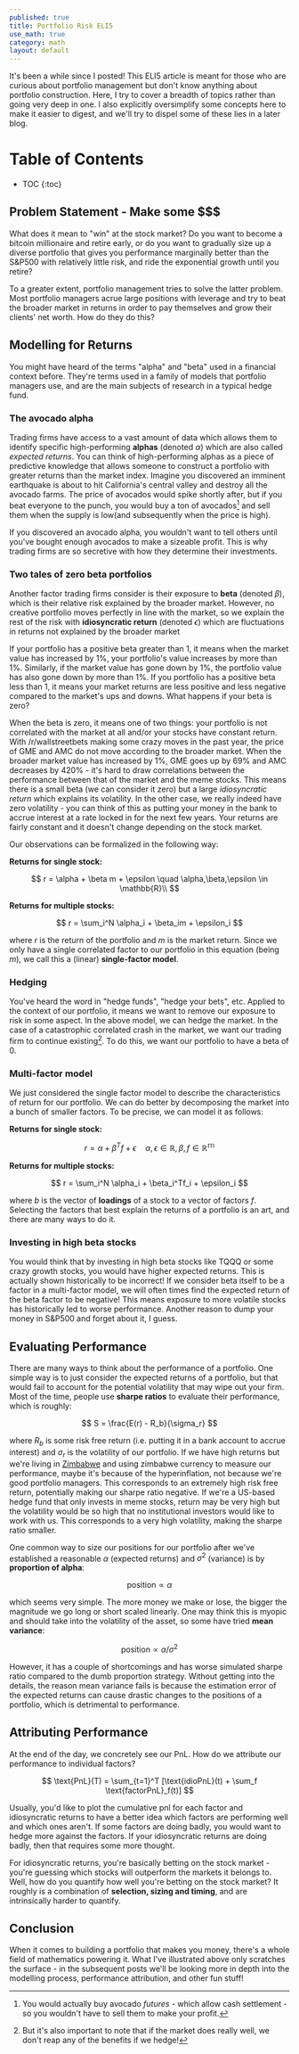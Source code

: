 ```yaml
---
published: true
title: Portfolio Risk ELI5
use_math: true
category: math
layout: default
---
```


It's been a while since I posted! This ELI5 article is meant for those who are curious about portfolio management but don't know anything about portfolio construction. Here, I try to cover a breadth of topics rather than going very deep in one. I also explicitly oversimplify some concepts here to make it easier to digest, and we'll try to dispel some of these lies in a later blog.

# Table of Contents

* TOC
{:toc}


## Problem Statement - Make some $$$

What does it mean to "win" at the stock market? Do you want to become a bitcoin millionaire and retire early, or do you want to gradually size up a diverse portfolio that gives you performance marginally better than the S&P500 with relatively little risk, and ride the exponential growth until you retire?

To a greater extent, portfolio management tries to solve the latter problem. Most portfolio managers acrue large positions with leverage and try to beat the broader market in returns in order to pay themselves and grow their clients' net worth. How do they do this?

## Modelling for Returns

You might have heard of the terms "alpha" and "beta" used in a financial context before. They're terms used in a family of models that portfolio managers use, and are the main subjects of research in a typical hedge fund.

### The avocado alpha

Trading firms have access to a vast amount of data which allows them to identify specific high-performing **alphas** (denoted $\alpha$) which are also called *expected returns*. You can think of high-performing alphas as a piece of predictive knowledge that allows someone to construct a portfolio with greater returns than the market index. Imagine you discovered an imminent earthquake is about to hit California's central valley and destroy all the avocado farms. The price of avocados would spike shortly after, but if you beat everyone to the punch, you would buy a ton of avocados[^1] and sell them when the supply is low(and subsequently when the price is high).

If you discovered an avocado alpha, you wouldn't want to tell others until you've bought enough avocados to make a sizeable profit. This is why trading firms are so secretive with how they determine their investments.

### Two tales of zero beta portfolios

Another factor trading firms consider is their exposure to **beta** (denoted $\beta$), which is their relative risk explained by the broader market. However, no creative portfolio moves perfectly in line with the market, so we explain the rest of the risk with **idiosyncratic return** (denoted $\epsilon$) which are fluctuations in returns not explained by the broader market

If your portfolio has a positive beta greater than 1, it means when the market value has increased by 1%, your portfolio's value increases by more than 1%. Similarly, if the market value has gone down by 1%, the portfolio value has also gone down by more than 1%. If you portfolio has a positive beta less than 1, it means your market returns are less positive and less negative compared to the market's ups and downs. What happens if your beta is zero?

When the beta is zero, it means one of two things: your portfolio is not correlated with the market at all and/or your stocks have constant return. With /r/wallstreetbets making some crazy moves in the past year, the price of GME and AMC do not move according to the broader market. When the broader market value has increased by 1%, GME goes up by 69% and AMC decreases by 420% - it's hard to draw correlations between the performance between that of the market and the meme stocks. This means there is a small beta (we can consider it zero) but a large *idiosyncratic return* which explains its volatility. In the other case, we really indeed have zero volatility - you can think of this as putting your money in the bank to accrue interest at a rate locked in for the next few years. Your returns are fairly constant and it doesn't change depending on the stock market.

Our observations can be formalized in the following way:

**Returns for single stock:**

$$
r = \alpha + \beta m + \epsilon \quad \alpha,\beta,\epsilon \in \mathbb{R}\\
$$

**Returns for multiple stocks:**

$$
r = \sum_i^N \alpha_i + \beta_im + \epsilon_i
$$

where $r$ is the return of the portfolio and $m$ is the market return. Since we only have a single correlated factor to our portfolio in this equation (being $m$), we call this a (linear) **single-factor model**.

### Hedging

You've heard the word in "hedge funds", "hedge your bets", etc. Applied to the context of our portfolio, it means we want to remove our exposure to risk in some aspect. In the above model, we can hedge the market. In the case of a catastrophic correlated crash in the market, we want our trading firm to continue existing[^2]. To do this, we want our portfolio to have a beta of 0.

### Multi-factor model

We just considered the single factor model to describe the characteristics of return for our portfolio. We can do better by decomposing the market into a bunch of smaller factors. To be precise, we can model it as follows:

**Returns for single stock:**

$$
r = \alpha + \beta^Tf + \epsilon \quad\alpha,\epsilon \in \mathbb{R}, \beta, f\in \mathbb{R^m}
$$

**Returns for multiple stocks:**

$$
r = \sum_i^N \alpha_i + \beta_i^Tf_i + \epsilon_i
$$

where $b$ is the vector of **loadings** of a stock to a vector of factors $f$. Selecting the factors that best explain the returns of a portfolio is an art, and there are many ways to do it.

### Investing in high beta stocks

You would think that by investing in high beta stocks like TQQQ or some crazy growth stocks, you would have higher expected returns. This is actually shown historically to be incorrect! If we consider beta itself to be a factor in a multi-factor model, we will often times find the expected return of the beta factor to be negative! This means exposure to more volatile stocks has historically led to worse performance. Another reason to dump your money in S&P500 and forget about it, I guess.

## Evaluating Performance

There are many ways to think about the performance of a portfolio. One simple way is to just consider the expected returns of a portfolio, but that would fail to account for the potential volatility that may wipe out your firm. Most of the time, people use **sharpe ratios** to evaluate their performance, which is roughly:


$$
S = \frac{E(r) - R_b}{\sigma_r}
$$

where $R_b$ is some risk free return (i.e. putting it in a bank account to accrue interest) and $\sigma_r$ is the volatility of our portfolio. If we have high returns but we're living in [Zimbabwe](https://en.wikipedia.org/wiki/Hyperinflation_in_Zimbabwe) and using zimbabwe currency to measure our performance, maybe it's because of the hyperinflation, not because we're good portfolio managers. This corresponds to an extremely high risk free return, potentially making our sharpe ratio negative. If we're a US-based hedge fund that only invests in meme stocks, return may be very high but the volatility would be so high that no institutional investors would like to work with us. This corresponds to a very high volatility, making the sharpe ratio smaller.

One common way to size our positions for our portfolio after we've established a reasonable $\alpha$ (expected returns) and $\sigma^2$ (variance) is by **proportion of alpha**:

$$
\text{position} \propto \alpha
$$

which seems very simple. The more money we make or lose, the bigger the magnitude we go long or short scaled linearly. One may think this is myopic and should take into the volatility of the asset, so some have tried **mean variance**:

$$
\text{position} \propto \alpha/\sigma^2
$$

However, it has a couple of shortcomings and has worse simulated sharpe ratio compared to the dumb proportion strategy. Without getting into the details, the reason mean variance fails is because the estimation error of the expected returns can cause drastic changes to the positions of a portfolio, which is detrimental to performance.

## Attributing Performance

At the end of the day, we concretely see our PnL. How do we attribute our performance to individual factors?

$$
\text{PnL}(T) = \sum_{t=1}^T [\text{idioPnL}(t) + \sum_f \text{factorPnL}_f(t)]
$$

Usually, you'd like to plot the cumulative pnl for each factor and idiosyncratic returns to have a better idea which factors are performing well and which ones aren't. If some factors are doing badly, you would want to hedge more against the factors. If your idiosyncratic returns are doing badly, then that requires some more thought.

For idiosyncratic returns, you're basically betting on the stock market - you're guessing which stocks will outperform the markets it belongs to. Well, how do you quantify how well you're betting on the stock market? It roughly is a combination of **selection, sizing and timing**, and are intrinsically harder to quantify.

## Conclusion

When it comes to building a portfolio that makes you money, there's a whole field of mathematics powering it. What I've illustrated above only scratches the surface - in the subsequent posts we'll be looking more in depth into the modelling process, performance attribution, and other fun stuff!



[^1]: You would actually buy avocado *futures* - which allow cash settlement - so you wouldn't have to sell them to make your profit.
[^2]: But it's also important to note that if the market does really well, we don't reap any of the benefits if we hedge!

<script src="https://utteranc.es/client.js" repo="OneRaynyDay/oneraynyday.github.io" issue-term="pathname" theme="github-light" crossorigin="anonymous" async> </script>
